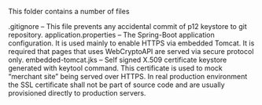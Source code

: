 This folder contains a number of files

.gitignore – This file prevents any accidental commit of p12 keystore to git repository.
application.properties – The Spring-Boot application configuration. It is used mainly to enable HTTPS via embedded Tomcat. It is required that pages that uses WebCryptoAPI are served via secure protocol only.
embedded-tomcat.jks – Self signed X.509 certificate keystore generated with keytool command. This certificate is used to mock “merchant site” being served over HTTPS. In real production environment the SSL certificate shall not be part of source code and are usually provisioned directly to production servers.


